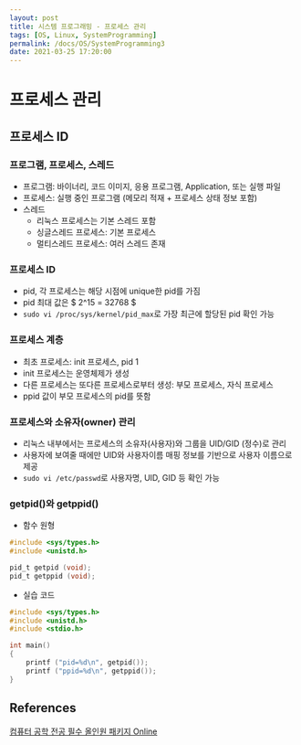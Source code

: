 ```yaml
---
layout: post
title: 시스템 프로그래밍 - 프로세스 관리
tags: [OS, Linux, SystemProgramming]
permalink: /docs/OS/SystemProgramming3
date: 2021-03-25 17:20:00
---
```

# 프로세스 관리

## 프로세스 ID

### 프로그램, 프로세스, 스레드

- 프로그램: 바이너리, 코드 이미지, 응용 프로그램, Application, 또는 실행 파일
- 프로세스: 실행 중인 프로그램 (메모리 적재 + 프로세스 상태 정보 포함)
- 스레드
  - 리눅스 프로세스는 기본 스레드 포함
  - 싱글스레드 프로세스: 기본 프로세스
  - 멀티스레드 프로세스: 여러 스레드 존재

### 프로세스 ID

- pid, 각 프로세스는 해당 시점에 unique한 pid를 가짐
- pid 최대 값은 $ 2^15 = 32768 $
- `sudo vi /proc/sys/kernel/pid_max`로 가장 최근에 할당된 pid 확인 가능

### 프로세스 계층

- 최초 프로세스: init 프로세스, pid 1
- init 프로세스는 운영체제가 생성
- 다른 프로세스는 또다른 프로세스로부터 생성: 부모 프로세스, 자식 프로세스
- ppid 값이 부모 프로세스의 pid를 뜻함

### 프로세스와 소유자(owner) 관리

- 리눅스 내부에서는 프로세스의 소유자(사용자)와 그룹을 UID/GID (정수)로 관리
- 사용자에 보여줄 때에만 UID와 사용자이름 매핑 정보를 기반으로 사용자 이름으로 제공
- `sudo vi /etc/passwd`로 사용자명, UID, GID 등 확인 가능

### getpid()와 getppid()

- 함수 원형

```c
#include <sys/types.h>
#include <unistd.h>

pid_t getpid (void);
pid_t getppid (void);
```

- 실습 코드

```c
#include <sys/types.h>
#include <unistd.h>
#include <stdio.h>

int main()
{
	printf ("pid=%d\n", getpid());
	printf ("ppid=%d\n", getppid());
}
```

## References

[컴퓨터 공학 전공 필수 올인원 패키지 Online](https://www.fastcampus.co.kr/dev_online_cs)